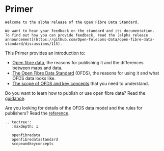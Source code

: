 # Primer

```{admonition} Alpha consultation
Welcome to the alpha release of the Open Fibre Data Standard.

We want to hear your feedback on the standard and its documentation. To find out how you can provide feedback, read the [alpha release announcement](https://github.com/Open-Telecoms-Data/open-fibre-data-standard/discussions/115).
```

This Primer provides an introduction to:

* [Open fibre data](openfibredata), the reasons for publishing it and the differences between maps and data.
* [The Open Fibre Data Standard](openfibredatastandard) (OFDS), the reasons for using it and what OFDS data looks like.
* [The scope of OFDS and key concepts](scopeandkeyconcepts) that you need to understand.

Do you want to learn how to publish or use open fibre data? Read the [guidance](../guidance/index).

Are you looking for details of the OFDS data model and the rules for publishers? Read the [reference](../reference/index).

```{eval-rst}
.. toctree::
   :maxdepth: 1

   openfibredata
   openfibredatastandard
   scopeandkeyconcepts

```
